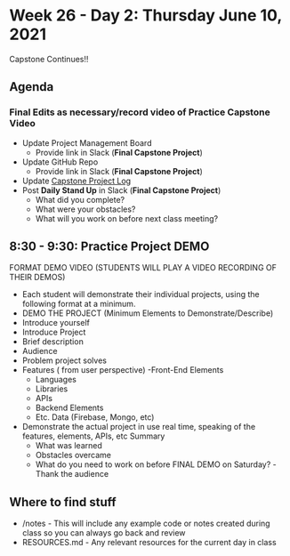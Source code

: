 # Week 26 - Day 2: Thursday June 10, 2021

Capstone Continues!!


## Agenda

### Final Edits as necessary/record video of Practice Capstone Video
- Update Project Management Board
  - Provide link in Slack (**Final Capstone Project**)
- Update GitHub Repo
  - Provide link in Slack (**Final Capstone Project**)
- Update [Capstone Project Log](https://drive.google.com/file/d/1pN316CFbLls3QgLOcDNV2yUkHznzwxrL/view?usp=sharing)
- Post **Daily Stand Up** in Slack (**Final Capstone Project**)
  - What did you complete?
  - What were your obstacles?
  - What will you work on before next class meeting?

## 8:30 - 9:30: Practice Project DEMO

FORMAT
DEMO VIDEO (STUDENTS WILL PLAY A VIDEO RECORDING OF THEIR DEMOS)
- Each student will demonstrate their individual projects, using the following format at a minimum.
- DEMO THE PROJECT (Minimum Elements to Demonstrate/Describe)
- Introduce yourself
- Introduce Project
- Brief description
- Audience
- Problem project solves
- Features ( from user perspective) -Front-End Elements
  - Languages
  - Libraries
  - APIs
  - Backend Elements
  - Etc.
Data (Firebase, Mongo, etc)
- Demonstrate the actual project in use real time, speaking of the features, elements, APIs, etc
Summary
  - What was learned
  - Obstacles overcame
  - What do you need to work on before FINAL DEMO on Saturday? -Thank the audience

## Where to find stuff
- /notes - This will include any example code or notes created during class so you can always go back and review
- RESOURCES.md - Any relevant resources for the current day in class